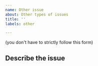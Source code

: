 ```yaml
---
name: Other issue
about: Other types of issues
title: ''
labels: other

---
```


(you don't have to strictly follow this form)

## Describe the issue